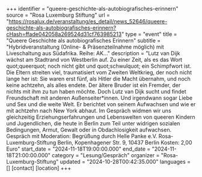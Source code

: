 +++
identifier = "queere-geschichte-als-autobiografisches-erinnern"
source = "Rosa Luxemburg Stiftung"
url = "https://rosalux.de/veranstaltung/es_detail/news_52646/queere-geschichte-als-autobiografisches-erinnern?cHash=ffade042058a269524d31cf763985213"
type = "event"
title = "Queere Geschichte als autobiografisches Erinnern"
subtitle = "Hybridveranstaltung (Online- & Präsenzteilnahme möglich) mit Liveschaltung aus Südafrika.  Reihe: AK…"
description = "Lutz van Dijk wächst am Stadtrand von Westberlin auf. Zu einer Zeit, als es das Wort quot;queerquot; noch nicht gibt und quot;schwulquot; ein Schimpfwort ist. Die Eltern streiten viel, traumatisiert vom Zweiten Weltkrieg, der noch nicht lange her ist: Sie waren erst fünf, als Hitler die Macht übernahm, und noch keine achtzehn, als alles endete. Der ältere Bruder ist ein Fremder, der nichts mit ihm zu tun haben möchte. Doch Lutz van Dijk sucht und findet Freundschaft  mit anderen Außenseiter*innen. Und irgendwann sogar Liebe und Sex  und die weite Welt. Er berichtet von seinem Aufwachsen und wie er mit achtzehn nach New York abhaut.
Im Gespräch widmen wir uns gleichzeitig Erziehungserfahrungen und Lebenswelten von queeren Kindern und Jugendlichen, die heute in Berlin zum Teil unter widrigen sozialen Bedingungen, Armut, Gewalt oder in Obdachlosigkeit aufwachsen.
Gespräch mit 
Moderation: 
Begrüßung durch 
Helle Panke e.V.  Rosa-Luxemburg-Stiftung Berlin, Kopenhagener Str. 9, 10437 Berlin
Kosten: 2,00 Euro"
start_date = "2024-11-18T19:00:00.000"
end_date = "2024-11-18T21:00:00.000"
category = "Lesung/Gespräch"
organizer = "Rosa-Luxemburg-Stiftung"
updated = "2024-10-28T00:42:35.000"
languages = []
[contact]
[location]
+++